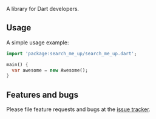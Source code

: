 A library for Dart developers.

## Usage

A simple usage example:

```dart
import 'package:search_me_up/search_me_up.dart';

main() {
  var awesome = new Awesome();
}
```

## Features and bugs

Please file feature requests and bugs at the [issue tracker][tracker].

[tracker]: http://example.com/issues/replaceme

